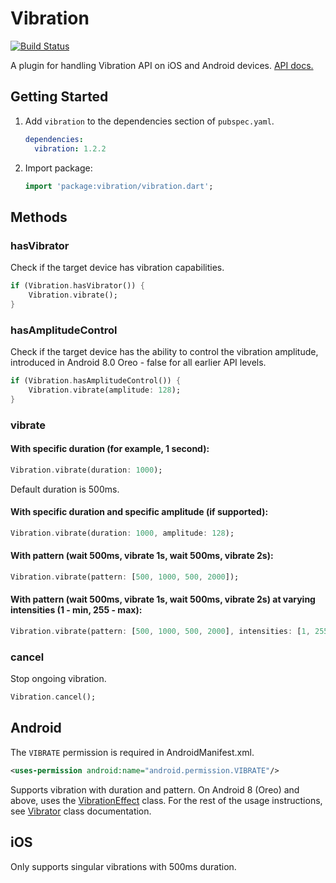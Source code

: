 # Vibration

[![Build Status](https://travis-ci.org/benjamindean/flutter_vibration.svg?branch=master)](https://travis-ci.org/benjamindean/flutter_vibration)

A plugin for handling Vibration API on iOS and Android devices. [API docs.](https://pub.dartlang.org/documentation/vibration/latest/vibration/Vibration-class.html)

## Getting Started

1. Add `vibration` to the dependencies section of `pubspec.yaml`.

    ``` yml
    dependencies:
      vibration: 1.2.2
    ```

2. Import package:

    ``` dart
    import 'package:vibration/vibration.dart';
    ```

## Methods

### hasVibrator

Check if the target device has vibration capabilities.

``` dart
if (Vibration.hasVibrator()) {
    Vibration.vibrate();
}
```

### hasAmplitudeControl

Check if the target device has the ability to control the vibration amplitude,
introduced in Android 8.0 Oreo - false for all earlier API levels.

``` dart
if (Vibration.hasAmplitudeControl()) {
    Vibration.vibrate(amplitude: 128);
}
```

### vibrate

#### With specific duration (for example, 1 second):

``` dart
Vibration.vibrate(duration: 1000);
```

Default duration is 500ms. 

#### With specific duration and specific amplitude (if supported):

``` dart
Vibration.vibrate(duration: 1000, amplitude: 128);
```

#### With pattern (wait 500ms, vibrate 1s, wait 500ms, vibrate 2s):

``` dart
Vibration.vibrate(pattern: [500, 1000, 500, 2000]);
```

#### With pattern (wait 500ms, vibrate 1s, wait 500ms, vibrate 2s) at varying intensities (1 - min, 255 - max):

``` dart
Vibration.vibrate(pattern: [500, 1000, 500, 2000], intensities: [1, 255]);
```

### cancel

Stop ongoing vibration.

``` dart
Vibration.cancel();
```

## Android

The `VIBRATE` permission is required in AndroidManifest.xml.

``` xml
<uses-permission android:name="android.permission.VIBRATE"/>
```

Supports vibration with duration and pattern. On Android 8 (Oreo) and above, uses the [VibrationEffect](https://developer.android.com/reference/android/os/VibrationEffect) class.
For the rest of the usage instructions, see [Vibrator](https://developer.android.com/reference/android/os/Vibrator) class documentation.

## iOS

Only supports singular vibrations with 500ms duration.
